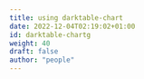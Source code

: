 ```yaml
---
title: using darktable-chart
date: 2022-12-04T02:19:02+01:00
id: darktable-chartg
weight: 40
draft: false
author: "people"
---
```

